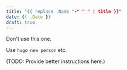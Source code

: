 ```yaml
---
title: "{{ replace .Name "-" " " | title }}"
date: {{ .Date }}
draft: true
---
```


Don't use this one.

Use `hugo new person` etc.

(TODO: Provide better instructions here.)